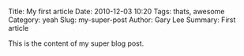 Title: My first article
Date: 2010-12-03 10:20
Tags: thats, awesome
Category: yeah
Slug: my-super-post
Author: Gary Lee
Summary: First article

This is the content of my super blog post.
